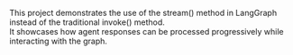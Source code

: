 This project demonstrates the use of the stream() method in LangGraph instead of the traditional invoke() method.  
It showcases how agent responses can be processed progressively while interacting with the graph.  
